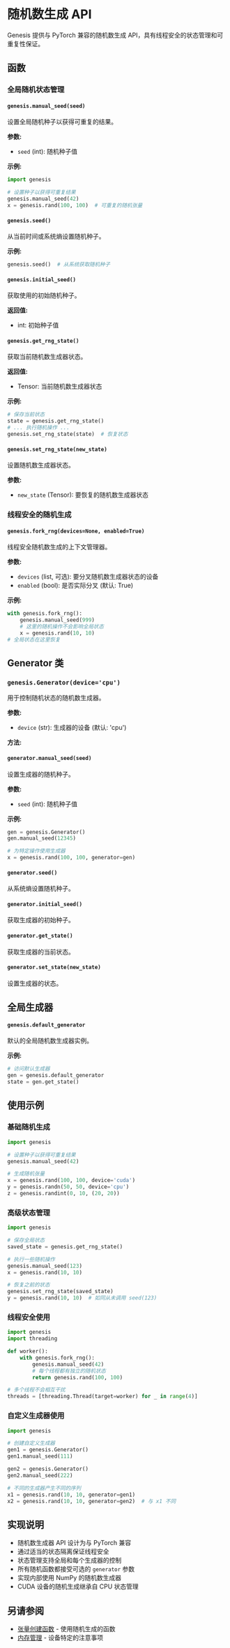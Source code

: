 # 随机数生成 API

Genesis 提供与 PyTorch 兼容的随机数生成 API，具有线程安全的状态管理和可重复性保证。

## 函数

### 全局随机状态管理

#### `genesis.manual_seed(seed)`

设置全局随机种子以获得可重复的结果。

**参数:**
- `seed` (int): 随机种子值

**示例:**
```python
import genesis

# 设置种子以获得可重复结果
genesis.manual_seed(42)
x = genesis.rand(100, 100)  # 可重复的随机张量
```

#### `genesis.seed()`

从当前时间或系统熵设置随机种子。

**示例:**
```python
genesis.seed()  # 从系统获取随机种子
```

#### `genesis.initial_seed()`

获取使用的初始随机种子。

**返回值:**
- int: 初始种子值

#### `genesis.get_rng_state()`

获取当前随机数生成器状态。

**返回值:**
- Tensor: 当前随机数生成器状态

**示例:**
```python
# 保存当前状态
state = genesis.get_rng_state()
# ... 执行随机操作 ...
genesis.set_rng_state(state)  # 恢复状态
```

#### `genesis.set_rng_state(new_state)`

设置随机数生成器状态。

**参数:**
- `new_state` (Tensor): 要恢复的随机数生成器状态

### 线程安全的随机生成

#### `genesis.fork_rng(devices=None, enabled=True)`

线程安全随机数生成的上下文管理器。

**参数:**
- `devices` (list, 可选): 要分叉随机数生成器状态的设备
- `enabled` (bool): 是否实际分叉 (默认: True)

**示例:**
```python
with genesis.fork_rng():
    genesis.manual_seed(999)
    # 这里的随机操作不会影响全局状态
    x = genesis.rand(10, 10)
# 全局状态在这里恢复
```

## Generator 类

### `genesis.Generator(device='cpu')`

用于控制随机状态的随机数生成器。

**参数:**
- `device` (str): 生成器的设备 (默认: 'cpu')

**方法:**

#### `generator.manual_seed(seed)`

设置生成器的随机种子。

**参数:**
- `seed` (int): 随机种子值

**示例:**
```python
gen = genesis.Generator()
gen.manual_seed(12345)

# 为特定操作使用生成器
x = genesis.rand(100, 100, generator=gen)
```

#### `generator.seed()`

从系统熵设置随机种子。

#### `generator.initial_seed()`

获取生成器的初始种子。

#### `generator.get_state()`

获取生成器的当前状态。

#### `generator.set_state(new_state)`

设置生成器的状态。

## 全局生成器

#### `genesis.default_generator`

默认的全局随机数生成器实例。

**示例:**
```python
# 访问默认生成器
gen = genesis.default_generator
state = gen.get_state()
```

## 使用示例

### 基础随机生成

```python
import genesis

# 设置种子以获得可重复结果
genesis.manual_seed(42)

# 生成随机张量
x = genesis.rand(100, 100, device='cuda')
y = genesis.randn(50, 50, device='cpu')
z = genesis.randint(0, 10, (20, 20))
```

### 高级状态管理

```python
import genesis

# 保存全局状态
saved_state = genesis.get_rng_state()

# 执行一些随机操作
genesis.manual_seed(123)
x = genesis.rand(10, 10)

# 恢复之前的状态
genesis.set_rng_state(saved_state)
y = genesis.rand(10, 10)  # 如同从未调用 seed(123)
```

### 线程安全使用

```python
import genesis
import threading

def worker():
    with genesis.fork_rng():
        genesis.manual_seed(42)
        # 每个线程都有独立的随机状态
        return genesis.rand(100, 100)

# 多个线程不会相互干扰
threads = [threading.Thread(target=worker) for _ in range(4)]
```

### 自定义生成器使用

```python
import genesis

# 创建自定义生成器
gen1 = genesis.Generator()
gen1.manual_seed(111)

gen2 = genesis.Generator() 
gen2.manual_seed(222)

# 不同的生成器产生不同的序列
x1 = genesis.rand(10, 10, generator=gen1)
x2 = genesis.rand(10, 10, generator=gen2)  # 与 x1 不同
```

## 实现说明

- 随机数生成器 API 设计为与 PyTorch 兼容
- 通过适当的状态隔离保证线程安全
- 状态管理支持全局和每个生成器的控制
- 所有随机函数都接受可选的 `generator` 参数
- 实现内部使用 NumPy 的随机数生成器
- CUDA 设备的随机生成继承自 CPU 状态管理

## 另请参阅

- [张量创建函数](genesis.md#张量创建) - 使用随机生成的函数
- [内存管理](memory.md) - 设备特定的注意事项